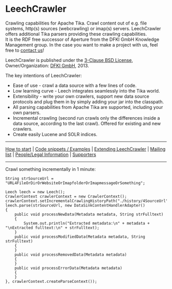 LeechCrawler
=====

Crawling capabilities for Apache Tika. Crawl content out of e.g. file systems, http(s) sources (webcrawling) or imap(s) servers. LeechCrawler offers additional Tika parsers providing these crawling capabilities.  
It is the RDF free successor of Aperture from the DFKI GmbH Knowledge Management group. In the case you want to make a project with us, feel free to [contact us](https://github.com/leechcrawler/leech/blob/master/people.md)!

LeechCrawler is published under the [3-Clause BSD License](http://opensource.org/licenses/BSD-3-Clause), Owner/Organization: [DFKI GmbH](http://www.dfki.de), 2013.

The key intentions of LeechCrawler:
* Ease of use - crawl a data source with a few lines of code.
* Low learning curve - Leech integrates seamlessly into the Tika world.
* Extensibility - write your own crawlers, support new data source protocols and plug them in by simply adding your jar into the classpath.
* All parsing capabilities from Apache Tika are supported, including your own parsers.
* Incremental crawling (second run crawls only the differences inside a data source, according to the last crawl). Offered for existing and new crawlers.
* Create easily Lucene and SOLR indices.

***
[How to start](https://github.com/leechcrawler/leech/blob/master/how2start.md) | [Code snippets / Examples](https://github.com/leechcrawler/leech/blob/master/codeSnippets.md) | [Extending LeechCrawler](https://github.com/leechcrawler/leech/blob/master/extending.md) | [Mailing list](https://github.com/leechcrawler/leech/blob/master/mailinglist.md) | [People/Legal Information](https://github.com/leechcrawler/leech/blob/master/people.md) | [Supporters](https://github.com/leechcrawler/leech/blob/master/supporters.md)
***
Crawl something incrementally in 1 minute:

    String strSourceUrl = "URL4FileOrDirOrWebsiteOrImapfolderOrImapmessageOrSomething";

    Leech leech = new Leech();
    CrawlerContext crawlerContext = new CrawlerContext();
    crawlerContext.setIncrementalCrawlingHistoryPath("./history/4SourceUrl");
    leech.parse(strSourceUrl, new DataSinkContentHandlerAdapter()
    {
        public void processNewData(Metadata metadata, String strFulltext)
        {
            System.out.println("Extracted metadata:\n" + metadata + "\nExtracted fulltext:\n" + strFulltext);
        }
        public void processModifiedData(Metadata metadata, String strFulltext)
        {
        }
        public void processRemovedData(Metadata metadata)
        {
        }
        public void processErrorData(Metadata metadata)
        {
        }
    }, crawlerContext.createParseContext());
